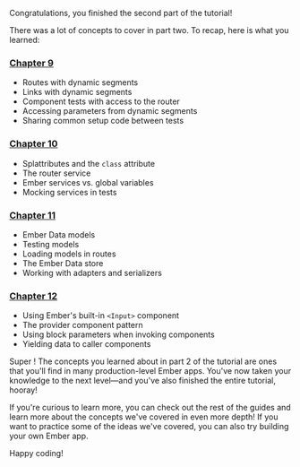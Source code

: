 <!-- Heads up! This is a generated file, do not edit directly. You can find the source at https://github.com/ember-learn/super-rentals-tutorial/blob/master/src/markdown/tutorial/part-2/recap.md -->

Congratulations, you finished the second part of the tutorial!

There was a lot of concepts to cover in part two. To recap, here is what you learned:

<h3><a href="../route-params/">Chapter 9</a></h3>

- Routes with dynamic segments
- Links with dynamic segments
- Component tests with access to the router
- Accessing parameters from dynamic segments
- Sharing common setup code between tests

<h3><a href="../service-injection/">Chapter 10</a></h3>

- Splattributes and the `class` attribute
- The router service
- Ember services vs. global variables
- Mocking services in tests

<h3><a href="../ember-data/">Chapter 11</a></h3>

- Ember Data models
- Testing models
- Loading models in routes
- The Ember Data store
- Working with adapters and serializers

<h3><a href="../provider-components/">Chapter 12</a></h3>

- Using Ember's built-in `<Input>` component
- The provider component pattern
- Using block parameters when invoking components
- Yielding data to caller components

Super&nbsp;! The concepts you learned about in part 2 of the tutorial are ones that you'll find in many production-level Ember apps. You've now taken your knowledge to the next level—and you've also finished the entire tutorial, hooray!

If you're curious to learn more, you can check out the rest of the guides and learn more about the concepts we've covered in even more depth! If you want to practice some of the ideas we've covered, you can also try building your own Ember app.

Happy coding!
